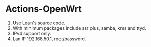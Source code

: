 # Actions-OpenWrt

1. Use Lean's source code.
2. With minimum packages include ssr plus, samba, kms and ttyd.
3. IPv4 support only.
4. Lan IP 192.168.50.1, root/password.
